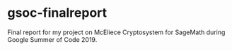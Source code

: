 # gsoc-finalreport
Final report for my project on McEliece Cryptosystem for SageMath during Google Summer of Code 2019.
